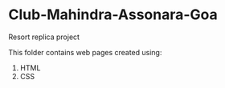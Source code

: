 # Club-Mahindra-Assonara-Goa

Resort replica project

This folder contains web pages created using:
1. HTML  
2. CSS
